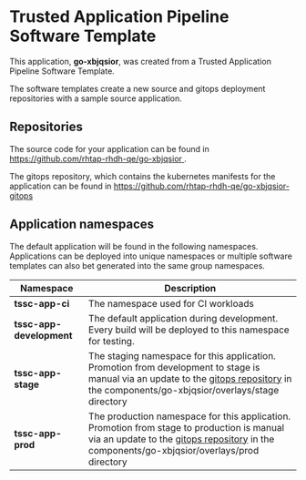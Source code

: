 # Trusted Application Pipeline Software Template

This application, **go-xbjqsior**, was created from a Trusted Application Pipeline Software Template.

The software templates create a new source and gitops deployment repositories with a sample source application. 

## Repositories

The source code for your application can be found in [https://github.com/rhtap-rhdh-qe/go-xbjqsior ](https://github.com/rhtap-rhdh-qe/go-xbjqsior ).
 
The gitops repository, which contains the kubernetes manifests for the application can be found in 
[https://github.com/rhtap-rhdh-qe/go-xbjqsior-gitops ](https://github.com/rhtap-rhdh-qe/go-xbjqsior-gitops ) 

## Application namespaces 

The default application will be found in the following namespaces. Applications can be deployed into unique namespaces or multiple software templates can also bet generated into the same group namespaces.  

|  Namespace   |  Description   |  
| -------- | -------- |
| **tssc-app-ci** | The namespace used for CI workloads |
| **tssc-app-development** | The default application during development. Every build will be deployed to this namespace for testing. |
| **tssc-app-stage** | The staging namespace for this application. Promotion from development to stage is manual via an update to the [gitops repository](https://github.com/rhtap-rhdh-qe/go-xbjqsior-gitops ) in the components/go-xbjqsior/overlays/stage directory |
| **tssc-app-prod** | The production namespace for this application. Promotion from stage to production is manual via an update to the [gitops repository](https://github.com/rhtap-rhdh-qe/go-xbjqsior-gitops ) in the components/go-xbjqsior/overlays/prod directory |